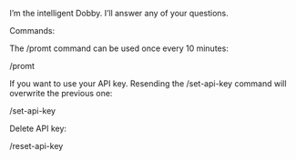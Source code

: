 I’m the intelligent Dobby. I’ll answer any of your questions.

Commands:

The /promt command can be used once every 10 minutes:

/promt <your question>

If you want to use your API key. Resending the /set-api-key command will overwrite the previous one:

/set-api-key <your-fireworks-api-key>

Delete API key:

/reset-api-key